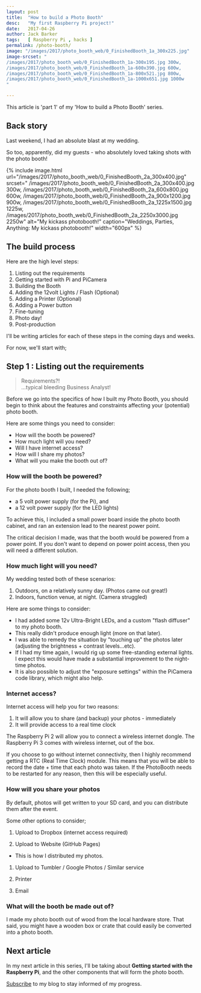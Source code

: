 ```yaml
---
layout: post
title:  "How to build a Photo Booth"
desc:   "My first Raspberry Pi project!"
date:   2017-04-26
author: Jack Barker
tags:   [ Raspberry Pi , hacks ]
permalink: /photo-booth/
image: "/images/2017/photo_booth_web/0_FinishedBooth_1a_300x225.jpg"
image-srcset: "
/images/2017/photo_booth_web/0_FinishedBooth_1a-300x195.jpg 300w,
/images/2017/photo_booth_web/0_FinishedBooth_1a-600x390.jpg 600w,
/images/2017/photo_booth_web/0_FinishedBooth_1a-800x521.jpg 800w,
/images/2017/photo_booth_web/0_FinishedBooth_1a-1000x651.jpg 1000w
"

---
```

This article is 'part 1' of my 'How to build a Photo Booth' series.


## Back story
Last weekend, I had an absolute blast at my wedding.

So too, apparently, did my guests - who absolutely loved taking shots with the photo booth!

{% include image.html
    url="/images/2017/photo_booth_web/0_FinishedBooth_2a_300x400.jpg"
    srcset="
        /images/2017/photo_booth_web/0_FinishedBooth_2a_300x400.jpg 300w,
        /images/2017/photo_booth_web/0_FinishedBooth_2a_600x800.jpg 600w,
        /images/2017/photo_booth_web/0_FinishedBooth_2a_900x1200.jpg 900w,
        /images/2017/photo_booth_web/0_FinishedBooth_2a_1225x1500.jpg 1225w,
        /images/2017/photo_booth_web/0_FinishedBooth_2a_2250x3000.jpg 2250w"
    alt="My kickass photobooth!"
    caption="Weddings, Parties, Anything: My kickass photobooth!"
    width="600px"
%}


## The build process
Here are the high level steps:
1. Listing out the requirements
1. Getting started with Pi and PiCamera
1. Building the Booth
1. Adding the 12volt Lights / Flash (Optional)
1. Adding a Printer (Optional)
1. Adding a Power button
1. Fine-tuning
1. Photo day!
1. Post-production

I'll be writing articles for each of these steps in the coming days and weeks.

For now, we'll start with;

## Step 1 : Listing out the requirements

> Requirements?!
> <br/> ...typical bleeding Business Analyst!


Before we go into the specifics of how I built my Photo Booth, you should begin to think about the features and constraints affecting your (potential) photo booth.

Here are some things you need to consider:
 - How will the booth be powered?
 - How much light will you need?
 - Will I have internet access?
 - How will I share my photos?
 - What will you make the booth out of?

### How will the booth be powered?
For the photo booth I built, I needed the following;
 - a 5 volt power supply (for the Pi), and
 - a 12 volt power supply (for the LED lights)

To achieve this, I included a small power board inside the photo booth cabinet, and ran an extension lead to the nearest power point.

The critical decision I made, was that the booth would be powered from a power point. If you don't want to depend on power point access, then you will need a different solution.


### How much light will you need?
My wedding tested both of these scenarios:
1. Outdoors, on a relatively sunny day. (Photos came out great!)
1. Indoors, function venue, at night.  (Camera struggled)

Here are some things to consider:
 - I had added some 12v Ultra-Bright LEDs, and a custom "flash diffuser" to my photo booth. 
 - This really didn't produce enough light (more on that later).
 - I was able to remedy the situation by "touching up" the photos later (adjusting the brightness + contrast levels...etc).
 - If I had my time again, I would rig up some free-standing external lights. I expect this would have made a substantial improvement to the night-time photos.
 - It is also possible to adjust the "exposure settings" within the PiCamera code library, which might also help.

### Internet access?
Internet access will help you for two reasons:
1. It will allow you to share (and backup) your photos - immediately
1. It will provide access to a real time clock

The Raspberry Pi 2 will allow you to connect a wireless internet dongle.
The Raspberry Pi 3 comes with wireless internet, out of the box.

If you choose to go without internet connectivity, then I highly recommend getting a RTC (Real Time Clock) module.
This means that you will be able to record the date + time that each photo was taken.
If the PhotoBooth needs to be restarted for any reason, then this will be especially useful.

### How will you share your photos
By default, photos will get written to your SD card, and you can distribute them after the event.

Some other options to consider;

1. Upload to Dropbox (internet access required)

1. Upload to Website (GitHub Pages)
  - This is how I distributed my photos.

1. Upload to Tumbler / Google Photos / Similar service

1. Printer

1. Email

### What will the booth be made out of?
I made my photo booth out of wood from the local hardware store.
That said, you might have a wooden box or crate that could easily be converted into a photo booth.


## Next article
In my next article in this series, I'll be taking about <strong>Getting started with the Raspberry Pi</strong>, and the other components that will form the photo booth.

[Subscribe][subscribe] to my blog to stay informed of my progress.

[subscribe]: /subscribe "Subscribe"

